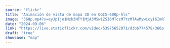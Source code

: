 ```yaml
---
source: "flickr"
title: "Animación de vista de mapa 3D en QGIS-600p-hls"
image: "360p.mp4?s=eyJpIjo1Mzk3NTY1MjA3MSwiZSI6MTczMTYzMTAwMywicyI6ImRlOTlhZjljNWFiODdkYTNhOWUxZGMyMDNkODRhODI0YWU1OTkzOTMiLCJ2IjoxfQ.mp4"
date: "2024-09-06"
link: "https://live.staticflickr.com/video/53975652071/d3bb774578/360p.mp4?s=eyJpIjo1Mzk3NTY1MjA3MSwiZSI6MTczMTYzMTAwMywicyI6ImRlOTlhZjljNWFiODdkYTNhOWUxZGMyMDNkODRhODI0YWU1OTkzOTMiLCJ2IjoxfQ"
draft: "true"
showcase: "map"
---
```

